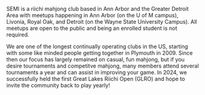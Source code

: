 SEMI is a riichi mahjong club based in Ann Arbor and the Greater Detroit Area with meetups happening in Ann Arbor (on the U of M campus), 
Livonia, Royal Oak, and Detroit (on the Wayne State University Campus). All meetups are open to the public and being an enrolled student is not required.
 
We are one of the longest continually operating clubs in the US, starting with some like minded people getting together in Plymouth in 2009.
Since then our focus has largely remained on casual, fun mahjong, but if you desire tournaments and competitve mahjong, many members attend several tournaments
a year and can assist in improving your game. In 2024, we successfully held the first Great Lakes Riichi Open (GLRO) and hope to invite the community back to play yearly!
